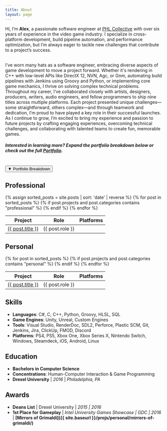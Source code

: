 ```yaml
---
title: About
layout: page
---
```

<!-- ![Profile Image]({{ site.url }}/{{ site.picture }}) -->

Hi, I’m **Alex**, a passionate software engineer at [PHL Collective](https://www.phlcollective.com/) with over six years of experience in the video game industry. I specialize in cross-platform development, build pipeline automation, and performance optimization, but I’m always eager to tackle new challenges that contribute to a project’s success.

<br>
I’ve worn many hats as a software engineer, embracing diverse aspects of game development to move a project forward. Whether it's rendering in C++ with low-level APIs like DirectX 12, NVN, Agc, or Gnm, automating build pipelines with Jenkins using Groovy and Python, or implementing core game mechanics, I thrive on solving complex technical problems.

<br>
Throughout my career, I’ve collaborated closely with artists, designers, producers, writers, audio engineers, and fellow programmers to ship nine titles across multiple platforms. Each project presented unique challenges—some straightforward, others complex—and through teamwork and dedication, I’m proud to have played a key role in their successful launches.

<br>
As I continue to grow, I’m excited to bring my experience and passion to future projects by crafting engaging experiences, overcoming technical challenges, and collaborating with talented teams to create fun, memorable games.

##### Interested in learning more? Expand the portfolio breakdown below or check out the full [Portfolio](/projects/).

<br>
<button id="toggle-section-btn" onclick="toggleSection()">
    <span id="toggle-icon">▼</span> Portfolio Breakdown
</button>

<div id="collapsible-section" class="hidden">
  <style>
    .platform-icon-link img {
      transition: filter 0.3s;
    }
    .platform-icon-link:hover img {
      /* Disabling apparently violates xbox logo law */
      /* filter: brightness(1.5) contrast(1.1);
      transform: scale(1.1); */
    }
  </style>
  <script>
    function getPlatformIcon(platform) {
      const platformIcons = {
        "steam": "/assets/images/platform_icons/steam-icon.png",
        "ps": "/assets/images/platform_icons/ps-icon.png",
        "xbox": "/assets/images/platform_icons/xbox-icon.png",
        "switch": "/assets/images/platform_icons/switch-icon.png",
        "pc": "/assets/images/platform_icons/pc-icon.png",
        "ios": "/assets/images/platform_icons/ios-icon.png",
        "android": "/assets/images/platform_icons/android-icon.png",
        "htc vive": "/assets/images/platform_icons/htc-vive-icon.png",
        "oculus rift": "/assets/images/platform_icons/oculus-rift-icon.png",
        "itch": "/assets/images/platform_icons/itch-icon.png"
      };
      return platformIcons[platform] || null;
    }

    function renderPlatformIcons(platformsString, platformLinks, containerId) {
      const platforms = platformsString.split(", ").map(platform => platform.trim().toLowerCase());
      const uniquePlatforms = [...new Set(platforms.map(platform => {
        if (platform === "ps4" || platform === "ps5") return "PS";
        if (platform === "xbox one" || platform === "xbox series x") return "Xbox";
        return platform.charAt(0).toUpperCase() + platform.slice(1);
      }))];
      
      const container = document.getElementById(containerId);
      container.style.display = "flex";
      container.style.justifyContent = "center";
      container.style.alignItems = "center";
      uniquePlatforms.forEach(platform => {
        const platformlink_lowercase = platform.toLowerCase();
        const iconPath = getPlatformIcon(platformlink_lowercase);
        const platformLink = platformLinks[platformlink_lowercase];
        if (iconPath && platformLink) {
          const a = document.createElement("a");
          a.href = platformLink;
          a.target = "_blank";
          a.className = "platform-icon-link";
          const img = document.createElement("img");
          img.src = iconPath;
          img.alt = platform;
          img.style.width = "30px";
          img.style.height = "30px";
          img.style.margin = "0 5px";
          a.appendChild(img);
          container.appendChild(a);
        }
      });
    }
  </script>

  <h2>Professional</h2>

  <table>
    <thead>
      <tr>
        <th>Project</th>
        <th>Role</th>
        <th>Platforms</th>
      </tr>
    </thead>
    <tbody>
      {% assign sorted_posts = site.posts | sort: 'date' | reverse %}
      {% for post in sorted_posts %}
      {% if post.projects and post.categories contains "professional" %}
      <tr>
        <td><a href="{% if post.externalLink %}{{ post.externalLink }}{% else %}{{ site.url }}{{ post.url }}{% endif %}">{{ post.title }}</a></td>
        <td>{{ post.role }}</td>
        <td>
          <div id="platform-icons-{{ forloop.index0 }}"></div>
          <script>
            document.addEventListener("DOMContentLoaded", function() {
              renderPlatformIcons("{{ post.platforms }}", {{ post.platform_links | jsonify }}, "platform-icons-{{ forloop.index0 }}");
            });
          </script>
        </td>
      </tr>
      {% endif %}
      {% endfor %}
    </tbody>
  </table>
  
  <h2>Personal</h2>

  <table>
    <thead>
      <tr>
        <th>Project</th>
        <th>Role</th>
        <th>Platforms</th>
      </tr>
    </thead>
    <tbody>
      {% for post in sorted_posts %}
      {% if post.projects and post.categories contains "personal" %}
      <tr>
        <td><a href="{% if post.externalLink %}{{ post.externalLink }}{% else %}{{ site.url }}{{ post.url }}{% endif %}">{{ post.title }}</a></td>
        <td>{{ post.role }}</td>
        <td>
          <div id="platform-icons-personal-{{ forloop.index0 }}"></div>
          <script>
            document.addEventListener("DOMContentLoaded", function() {
              renderPlatformIcons("{{ post.platforms }}", {{ post.platform_links | jsonify }}, "platform-icons-personal-{{ forloop.index0 }}");
            });
          </script>
        </td>
      </tr>
      {% endif %}
      {% endfor %}
    </tbody>
  </table>
</div>

<script>

function toggleWithDisplay() {
  const element = document.getElementById('animatedElement');
  if (element.style.display === "none" || !element.style.display) {
    element.style.display = "block";
    requestAnimationFrame(() => {
      element.classList.add('visible');
    });
  } else {
    element.classList.remove('visible');
    element.addEventListener('transitionend', () => {
      element.style.display = "none";
    }, { once: true });
  }
}
function toggleSection() {
    const section = document.getElementById("collapsible-section");
    const icon = document.getElementById("toggle-icon");

    if (!section) return;

    const animationDuration = 500;
    const viewportCenter = window.innerHeight / 2;
    const startScroll = window.scrollY;
    const startTime = performance.now();

    function animateScroll() {
        const currentTime = performance.now();
        const elapsedTime = currentTime - startTime;
        const progress = Math.min(elapsedTime / animationDuration, 1);

        const sectionRect = section.getBoundingClientRect();
        const sectionCenter = sectionRect.top + sectionRect.height / 2 + window.scrollY;
        const scrollOffset = sectionCenter - viewportCenter;

        const currentScroll = startScroll + (scrollOffset - startScroll) * progress;
        window.scrollTo(0, currentScroll);

        if (progress < 1) {
            requestAnimationFrame(animateScroll);
        }
    }

    const isVisible = section.classList.contains("visible");
    section.classList.toggle("visible", !isVisible);

    icon.textContent = isVisible ? "▼" : "▲";

    requestAnimationFrame(() => {
        animateScroll();
    });
}


</script>

## Skills
- **Languages**: C#, C, C++, Python, Groovy, HLSL, SQL
- **Game Engines**: Unity, Unreal, Custom Engines
- **Tools**: Visual Studio, RenderDoc, SDL2, Perforce, Plastic SCM, Git, Jenkins, Jira, ClickUp, FMOD, Discord
- **Platforms**: PS4, PS5, Xbox One, Xbox Series X, Nintendo Switch, Windows, Steamdeck, iOS, Android, Linux

## Education
- **Bachelors in Computer Science**
- **Concentrations**: Human-Computer Interaction & Game Programming
- **Drexel University** \| *2016* \| *Philadelphia, PA*

## Awards
- **Deans List** \| Drexel University \| *2015 \| 2016*
- **1st Place for Gameplay** \| *Intel University Games Showcase \| GDC \| 2016* \| **[Mirrors of Grimaldi]({{ site.baseurl }}/projs/personal/mirrors-of-grimaldi/)**
